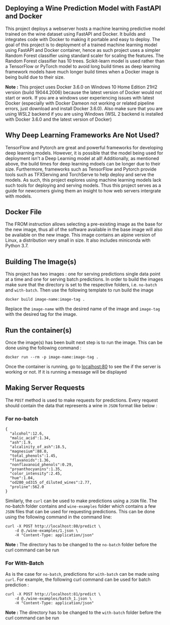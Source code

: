 ## Deploying a Wine Prediction Model with FastAPI and Docker

This project deploys a webserver hosts a machine learning predictive model trained on the wine dataset using FastAPI and Docker. It builds and integrates code with Docker to making it portable and easy to deploy. The goal of this project is to deployment of a trained machine learning model using FastAPI and Docker container, hence as such project uses a simpler Random Forest classifier using standard scaler for scaling the features. The Random Forest classifier has 10 trees. Scikit-learn model is used rather than a TensorFlow or PyTorch model to avoid long build times as deep learning framework models have much longer build times when a Docker image is being build due to their size. 

**Note :** This project uses Docker 3.6.0 on Windows 10 Home  Edition 21H2 version (build 19044.2006) because the latest version of Docker would not start or work. If you are a windows user experiencing issues with latest Docker (especially with Docker Dameon not working or related pipeline errors, just download and install Docker 3.6.0). Also make sure that you are using WSL2 backend if you are using Windows (WSL 2 backend is installed with Docker 3.6.0 and the latest version of Docker)

## Why Deep Learning Frameworks Are Not Used?
TensorFlow and Pytorch are great and powerful frameworks for developing deep learning models. However, it is possible that the model being used for deployment isn't a Deep Learning model at all! Additionally, as mentioned above, the build times for deep learning mdoels can be longer due to their size. Furthermore, frameworks such as TensorFlow and Pytorch provide tools such as TFXServing and TorchServe to help deploy and serve the models. As such, this project explores using machine learning models lack such tools for deploying and serving models. Thus this project serves as a guide for newcomers giving them an insight to how web servers intergrate with models.

## Docker File
The FROM instruction allows selecting a pre-existing image as the base for the new image, thus all of the software available in the base image will also be available on the new image. This image contains an alpine version of Linux, a distribution very small in size. It also includes miniconda with Python 3.7.

## Building The Image(s)
This project has two images : one for serving predictions single data point at a time and one for serving batch predictions. In order to build the images make sure that the directory is set to the respective folders, i.e. `no-batch` and `with-batch`. Then use the following template to run build the image
```
docker build image-name:image-tag .
```
Replace the `image-name` with the desired name of the image and `image-tag` with the desired tag for the image. 


## Run the container(s)
Once the image(s) has been built next step is to run the image. This can be done using the following command :
```
docker run --rm -p image-name:image-tag .
```
Once the container is running,  go to  [localhost:80](http://localhost:80) to see the if the server is working or not. If it is running a message will be displayed

## Making Server Requests
The `POST` method is used to make requests for predictions. Every request should contain the data that represents a wine in `JSON` format like below :

### For no-batch
```
{
  "alcohol":12.6,
  "malic_acid":1.34,
  "ash":1.9,
  "alcalinity_of_ash":18.5,
  "magnesium":88.0,
  "total_phenols":1.45,
  "flavanoids":1.36,
  "nonflavanoid_phenols":0.29,
  "proanthocyanins":1.35,
  "color_intensity":2.45,
  "hue":1.04,
  "od280_od315_of_diluted_wines":2.77,
  "proline":562.0
}
```

Similarly, the `curl` can be used to make predictions using a `JSON` file. The no-batch folder contains and `wine-examples` folder which contains a few `JSON` files that can be used for requesting predictions. This can be done using the following command in the command line:
```
curl -X POST http://localhost:80/predict \
    -d @./wine-examples/1.json \
    -H "Content-Type: application/json"
```

**Note :** The directory has to be changed to the `no-batch` folder before the curl command can be run


### For With-Batch
As is the case for `no-batch`, predictions for `with-batch` can be made using `curl`. For example, the following curl command can be used for batch prediction :
```
curl -X POST http://localhost:81/predict \
    -d @./wine-examples/batch_1.json \
    -H "Content-Type: application/json"
```
**Note :** The directory has to be changed to the `with-batch` folder before the curl command can be run
